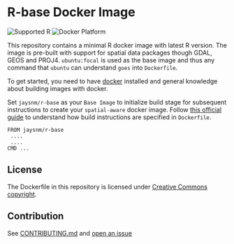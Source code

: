 # R-base Docker Image  

![Supported R](https://img.shields.io/badge/R-latest-blue?style=plastic&logo=R)
![Docker Platform](https://img.shields.io/badge/Docker-latest-blue?style=plastic&logo=docker)  

This repository contains a minimal R docker image with latest R version. The image is pre-built with support for spatial data packages though GDAL, GEOS and PROJ4. `ubuntu:focal` is used as the base image and thus any command that `ubuntu` can understand `goes` into `Dockerfile`.

To get started, you need to have [docker](https://docs.docker.com/engine/install/) installed and general knowledge about building images with docker.  

Set `jaysnm/r-base` as your `Base Image` to initialize build stage for subsequent instructions to create your `spatial-aware` docker image. Follow [this official guide](https://docs.docker.com/engine/reference/builder/#from) to understand how build instructions are specified in `Dockerfile`.

```
FROM jaysnm/r-base
 ....
 ....
CMD ...
```

## License  

The Dockerfile in this repository is licensed under [Creative Commons copyright](https://github.com/jaysnm/r-base/License).

## Contribution  

See [CONTRIBUTING.md](https://github.com/jaysnm/r-base/CONTRIBUTING.md) and [open an issue](https://github.com/jaysnm/r-base/issues)
